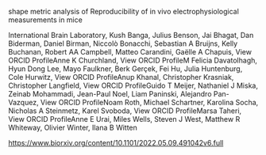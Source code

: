 

shape metric analysis of Reproducibility of in vivo electrophysiological measurements in mice

International Brain Laboratory, Kush Banga, Julius Benson, Jai Bhagat, Dan Biderman, Daniel Birman, Niccolò Bonacchi, Sebastian A Bruijns, Kelly Buchanan, Robert AA Campbell, Matteo Carandini, Gaëlle A Chapuis,  View ORCID ProfileAnne K Churchland,  View ORCID ProfileM Felicia Davatolhagh, Hyun Dong Lee, Mayo Faulkner, Berk Gerçek, Fei Hu, Julia Huntenburg, Cole Hurwitz,  View ORCID ProfileAnup Khanal, Christopher Krasniak, Christopher Langfield,  View ORCID ProfileGuido T Meijer, Nathaniel J Miska, Zeinab Mohammadi, Jean-Paul Noel, Liam Paninski, Alejandro Pan-Vazquez,  View ORCID ProfileNoam Roth, Michael Schartner, Karolina Socha, Nicholas A Steinmetz, Karel Svoboda,  View ORCID ProfileMarsa Taheri,  View ORCID ProfileAnne E Urai, Miles Wells, Steven J West, Matthew R Whiteway, Olivier Winter, Ilana B Witten

https://www.biorxiv.org/content/10.1101/2022.05.09.491042v6.full